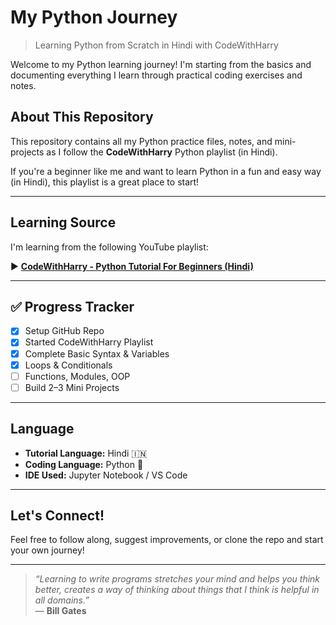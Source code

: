 # My Python Journey  
> Learning Python from Scratch in Hindi with CodeWithHarry

Welcome to my Python learning journey! I'm starting from the basics and documenting everything I learn through practical coding exercises and notes.

##  About This Repository

This repository contains all my Python practice files, notes, and mini-projects as I follow the **CodeWithHarry** Python playlist (in Hindi).

If you're a beginner like me and want to learn Python in a fun and easy way (in Hindi), this playlist is a great place to start!

---

## Learning Source

I'm learning from the following YouTube playlist:

▶ **[CodeWithHarry - Python Tutorial For Beginners (Hindi)](https://www.youtube.com/playlist?list=PLu0W_9lII9agwh1XjRt242xIpHhPT2llg)**

---

## ✅ Progress Tracker

- [x] Setup GitHub Repo
- [x] Started CodeWithHarry Playlist
- [x] Complete Basic Syntax & Variables
- [x] Loops & Conditionals
- [ ] Functions, Modules, OOP
- [ ] Build 2–3 Mini Projects

---

## Language

- **Tutorial Language:** Hindi 🇮🇳  
- **Coding Language:** Python 🐍  
- **IDE Used:** Jupyter Notebook / VS Code

---

## Let's Connect!

Feel free to follow along, suggest improvements, or clone the repo and start your own journey!

---

> _“Learning to write programs stretches your mind and helps you think better, creates a way of thinking about things that I think is helpful in all domains.”_  
> — **Bill Gates**
